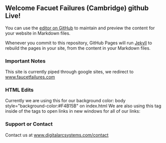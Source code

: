 ## Welcome Facuet Failures (Cambridge) github Live!

You can use the [editor on GitHub](https://github.com/FaucetFailures/Play/edit/main/README.md) to maintain and preview the content for your website in Markdown files.

Whenever you commit to this repository, GitHub Pages will run [Jekyll](https://jekyllrb.com/) to rebuild the pages in your site, from the content in your Markdown files.

### Important Notes

This site is currently piped through google sites, we redirect to www.faucetfailures.com

### HTML Edits

Currently we are using this for our background color: body style="background-color:#F4B15B" on index.html
We are also using this tag inside of the <head> </head> tags to open links in new windows for all of our links: <base target="_blank"/>

### Support or Contact

Contact us at www.digitalarcsystems.com/contact
